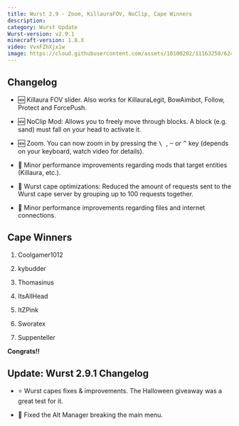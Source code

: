 ```yaml
---
title: Wurst 2.9 - Zoom, KillauraFOV, NoClip, Cape Winners
description:
category: Wurst Update
Wurst-version: v2.9.1
minecraft-version: 1.8.X
video: VvxFZhXjx1w
image: https://cloud.githubusercontent.com/assets/10100202/11163250/62429f2c-8ac8-11e5-8c50-a48c5b0862bf.jpg
---
```

## Changelog

- :new: Killaura FOV slider. Also works for KillauraLegit, BowAimbot, Follow, Protect and ForcePush.

- :new: NoClip Mod: Allows you to freely move through blocks. A block (e.g. sand) must fall on your head to activate it.

- :new: Zoom. You can now zoom in by pressing the <kbd> \ </kbd>, <kbd>~</kbd> or <kbd>^</kbd> key (depends on your keyboard, watch video for details).

- :rocket: Minor performance improvements regarding mods that target entities (Killaura, etc.).

- :rocket: Wurst cape optimizations: Reduced the amount of requests sent to the Wurst cape server by grouping up to 100 requests together.

- :rocket: Minor performance improvements regarding files and internet connections.

<!--read more-->

## Cape Winners

1. Coolgamer1012

2. kybudder

3. Thomasinus

4. ItsAllHead

5. ItZPink

6. Sworatex

7. Suppenteller

**Congrats!!**

## Update: Wurst 2.9.1 Changelog

- :star: Wurst capes fixes & improvements. The Halloween giveaway was a great test for it.

- :bug: Fixed the Alt Manager breaking the main menu.
